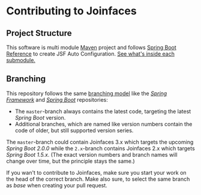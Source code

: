 # Contributing to Joinfaces

## Project Structure

This software is multi module [Maven](http://maven.apache.org) project and follows [Spring Boot Reference](http://docs.spring.io/spring-boot/docs/current/reference/html/boot-features-developing-auto-configuration.html) to create JSF Auto Configuration. [See what's inside each submodule.](https://github.com/joinfaces/joinfaces/wiki/Structure-of-the-software)

## Branching

This repository follows the same [branching model](https://github.com/spring-projects/spring-boot/wiki/Working-with-Git-branches) like the [_Spring Framework_](https://github.com/spring-projects/spring-framework) and [_Spring Boot_](https://github.com/spring-projects/spring-boot) repositories:

- The `master`-branch always contains the latest code, targeting the latest _Spring Boot_ version.
- Additional branches, which are named like version numbers contain the code of older, but still supported version series.

The `master`-branch could contain Joinfaces 3.x which targets the upcoming _Spring Boot 2.0.0_ while the `2.x`-branch
contains Joinfaces 2.x which targets _Spring Boot 1.5.x_.
(The exact version numbers and branch names will change over time, but the principle stays the same.)

If you wan't to contribute to Joinfaces, make sure you start your work on the head of the correct branch.
Make also sure, to select the same branch as _base_ when creating your pull request.
